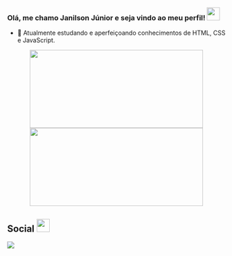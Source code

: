 ### Olá, me chamo Janilson Júnior e seja vindo ao meu perfil! <img src="https://media.giphy.com/media/hvRJCLFzcasrR4ia7z/giphy.gif" width="30px">

- 🌱 Atualmente estudando e aperfeiçoando conhecimentos de HTML, CSS e JavaScript.

<div align="center">
  <img height="180em" width="400em" src="https://github-readme-stats.vercel.app/api?username=janilsonj&show_icons=true&theme=dracula&include_all_commits=true&count_private=true"/>
  <img height="180em" width="400em" src="https://github-readme-stats.vercel.app/api/top-langs/?username=janilsonj&layout=compact&langs_count=7&theme=dracula"/>
</div>

## Social <img src="https://media1.giphy.com/media/TibATeFWhd439Fhupc/giphy.gif" width="30px">
 
<div> 
  <a href="https://www.linkedin.com/in/janilson-junior/" target="_blank"><img src="https://img.shields.io/badge/-LinkedIn-%230077B5?style=for-the-badge&logo=linkedin&logoColor=white" target="_blank"></a> 
</div>

